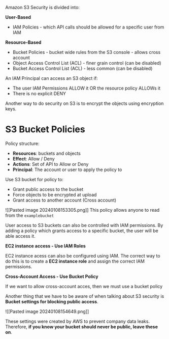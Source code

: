 
Amazon S3 Security is divided into:

**User-Based**
- IAM Policies - which API calls should be allowed for a specific user from IAM

**Resource-Based**
- Bucket Policies - bucket wide rules from the S3 console - allows cross account
- Object Access Control List (ACL) - finer grain control (can be disabled)
- Bucket Access Control List (ACL) - less common (can be disabled)

An IAM Principal can access an S3 object if:
- The user IAM Permissions ALLOW it OR the resource policy ALLOWs it
- There is no explicit DENY

Another way to do security on S3 is to encrypt the objects using encryption keys.

# S3 Bucket Policies

Policy structure:
- **Resources**: buckets and objects
- **Effect**: Allow / Deny
- **Actions**: Set of API to Allow or Deny
- **Principal**: The account or user to apply the policy to

Use S3 bucket for policy to:
- Grant public access to the bucket
- Force objects to be encrypted at upload
- Grant access to another account (Cross account)


![[Pasted image 20240108153305.png]]
This policy allows anyone to read from the `examplebucket`

User access to S3 buckets can also be controlled with IAM permissions. By adding a policy which grants access to a specific bucket, the user will be able access it.

**EC2 instance access - Use IAM Roles**

EC2 instance acess can also be configured using IAM. The correct way to do this is to create a **EC2 instance role** and assign the correct IAM permissions.

**Cross-Account Access - Use Bucket Policy**

If we want to allow cross-account acces, then we must use a bucket policy

Another thing that we have to be aware of when talking about S3 security is **Bucket settings for blocking public access**.

![[Pasted image 20240108154649.png]]

These settings were created by AWS to prevent company data leaks. Therefore, **if you know your bucket should never be public, leave these on**.